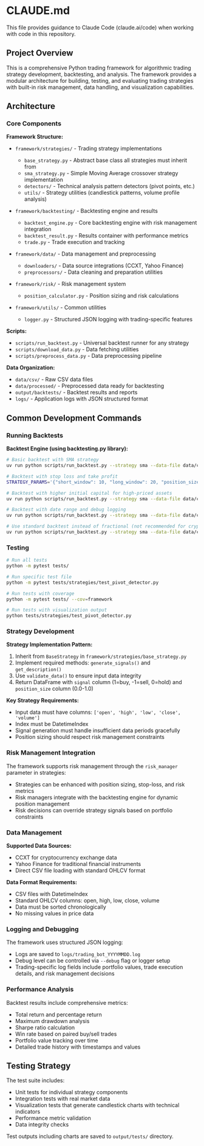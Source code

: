 # CLAUDE.md

This file provides guidance to Claude Code (claude.ai/code) when working with code in this repository.

## Project Overview

This is a comprehensive Python trading framework for algorithmic trading strategy development, backtesting, and analysis. The framework provides a modular architecture for building, testing, and evaluating trading strategies with built-in risk management, data handling, and visualization capabilities.

## Architecture

### Core Components

**Framework Structure:**
- `framework/strategies/` - Trading strategy implementations
  - `base_strategy.py` - Abstract base class all strategies must inherit from
  - `sma_strategy.py` - Simple Moving Average crossover strategy implementation
  - `detectors/` - Technical analysis pattern detectors (pivot points, etc.)
  - `utils/` - Strategy utilities (candlestick patterns, volume profile analysis)

- `framework/backtesting/` - Backtesting engine and results
  - `backtest_engine.py` - Core backtesting engine with risk management integration
  - `backtest_result.py` - Results container with performance metrics
  - `trade.py` - Trade execution and tracking

- `framework/data/` - Data management and preprocessing
  - `downloaders/` - Data source integrations (CCXT, Yahoo Finance)
  - `preprocessors/` - Data cleaning and preparation utilities

- `framework/risk/` - Risk management system
  - `position_calculator.py` - Position sizing and risk calculations

- `framework/utils/` - Common utilities
  - `logger.py` - Structured JSON logging with trading-specific features

**Scripts:**
- `scripts/run_backtest.py` - Universal backtest runner for any strategy
- `scripts/download_data.py` - Data fetching utilities
- `scripts/preprocess_data.py` - Data preprocessing pipeline

**Data Organization:**
- `data/csv/` - Raw CSV data files
- `data/processed/` - Preprocessed data ready for backtesting
- `output/backtests/` - Backtest results and reports
- `logs/` - Application logs with JSON structured format

## Common Development Commands

### Running Backtests

**Backtest Engine (using backtesting.py library):**
```bash
# Basic backtest with SMA strategy
uv run python scripts/run_backtest.py --strategy sma --data-file data/cleaned/BTC_USDT_binance_15m_2024-01-01_2025-08-20_cleaned.csv --symbol BTC_USDT

# Backtest with stop loss and take profit
STRATEGY_PARAMS='{"short_window": 10, "long_window": 20, "position_size": 0.5, "stop_loss_pct": 0.02, "take_profit_pct": 0.04}' uv run python scripts/run_backtest.py --strategy sma --data-file data/cleaned/BTC_USDT_binance_15m_2024-01-01_2025-08-20_cleaned.csv --symbol BTC_USDT --start 2024-01-01 --end 2024-01-10

# Backtest with higher initial capital for high-priced assets
uv run python scripts/run_backtest.py --strategy sma --data-file data/cleaned/BTC_USDT_binance_15m_2024-01-01_2025-08-20_cleaned.csv --symbol BTC_USDT --initial-capital 100000 --commission 0.001

# Backtest with date range and debug logging
uv run python scripts/run_backtest.py --strategy sma --data-file data/cleaned/BTC_USDT_binance_15m_2024-01-01_2025-08-20_cleaned.csv --symbol BTC_USDT --start 2023-01-01 --end 2023-12-31 --debug

# Use standard backtest instead of fractional (not recommended for crypto)
uv run python scripts/run_backtest.py --strategy sma --data-file data/cleaned/BTC_USDT_binance_15m_2024-01-01_2025-08-20_cleaned.csv --symbol BTC_USDT --use-standard
```

### Testing
```bash
# Run all tests
python -m pytest tests/

# Run specific test file
python -m pytest tests/strategies/test_pivot_detector.py

# Run tests with coverage
python -m pytest tests/ --cov=framework

# Run tests with visualization output
python tests/strategies/test_pivot_detector.py
```

### Strategy Development

**Strategy Implementation Pattern:**
1. Inherit from `BaseStrategy` in `framework/strategies/base_strategy.py`
2. Implement required methods: `generate_signals()` and `get_description()`
3. Use `validate_data()` to ensure input data integrity
4. Return DataFrame with `signal` column (1=buy, -1=sell, 0=hold) and `position_size` column (0.0-1.0)

**Key Strategy Requirements:**
- Input data must have columns: `['open', 'high', 'low', 'close', 'volume']`
- Index must be DatetimeIndex
- Signal generation must handle insufficient data periods gracefully
- Position sizing should respect risk management constraints

### Risk Management Integration

The framework supports risk management through the `risk_manager` parameter in strategies:
- Strategies can be enhanced with position sizing, stop-loss, and risk metrics
- Risk managers integrate with the backtesting engine for dynamic position management
- Risk decisions can override strategy signals based on portfolio constraints

### Data Management

**Supported Data Sources:**
- CCXT for cryptocurrency exchange data
- Yahoo Finance for traditional financial instruments
- Direct CSV file loading with standard OHLCV format

**Data Format Requirements:**
- CSV files with DatetimeIndex
- Standard OHLCV columns: open, high, low, close, volume
- Data must be sorted chronologically
- No missing values in price data

### Logging and Debugging

The framework uses structured JSON logging:
- Logs are saved to `logs/trading_bot_YYYYMMDD.log`
- Debug level can be controlled via `--debug` flag or logger setup
- Trading-specific log fields include portfolio values, trade execution details, and risk management decisions

### Performance Analysis

Backtest results include comprehensive metrics:
- Total return and percentage return
- Maximum drawdown analysis  
- Sharpe ratio calculation
- Win rate based on paired buy/sell trades
- Portfolio value tracking over time
- Detailed trade history with timestamps and values

## Testing Strategy

The test suite includes:
- Unit tests for individual strategy components
- Integration tests with real market data
- Visualization tests that generate candlestick charts with technical indicators
- Performance metric validation
- Data integrity checks

Test outputs including charts are saved to `output/tests/` directory.